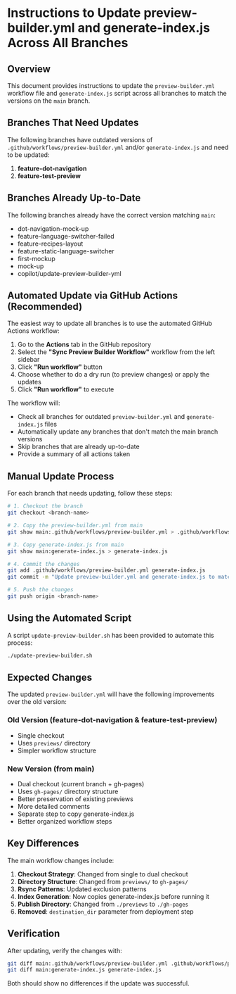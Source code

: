 # Instructions to Update preview-builder.yml and generate-index.js Across All Branches

## Overview
This document provides instructions to update the `preview-builder.yml` workflow file and `generate-index.js` script across all branches to match the versions on the `main` branch.

## Branches That Need Updates

The following branches have outdated versions of `.github/workflows/preview-builder.yml` and/or `generate-index.js` and need to be updated:

1. **feature-dot-navigation**
2. **feature-test-preview**

## Branches Already Up-to-Date

The following branches already have the correct version matching `main`:
- dot-navigation-mock-up
- feature-language-switcher-failed
- feature-recipes-layout
- feature-static-language-switcher
- first-mockup
- mock-up
- copilot/update-preview-builder-yml

## Automated Update via GitHub Actions (Recommended)

The easiest way to update all branches is to use the automated GitHub Actions workflow:

1. Go to the **Actions** tab in the GitHub repository
2. Select the **"Sync Preview Builder Workflow"** workflow from the left sidebar
3. Click **"Run workflow"** button
4. Choose whether to do a dry run (to preview changes) or apply the updates
5. Click **"Run workflow"** to execute

The workflow will:
- Check all branches for outdated `preview-builder.yml` and `generate-index.js` files
- Automatically update any branches that don't match the main branch versions
- Skip branches that are already up-to-date
- Provide a summary of all actions taken

## Manual Update Process

For each branch that needs updating, follow these steps:

```bash
# 1. Checkout the branch
git checkout <branch-name>

# 2. Copy the preview-builder.yml from main
git show main:.github/workflows/preview-builder.yml > .github/workflows/preview-builder.yml

# 3. Copy generate-index.js from main
git show main:generate-index.js > generate-index.js

# 4. Commit the changes
git add .github/workflows/preview-builder.yml generate-index.js
git commit -m "Update preview-builder.yml and generate-index.js to match main branch"

# 5. Push the changes
git push origin <branch-name>
```

## Using the Automated Script

A script `update-preview-builder.sh` has been provided to automate this process:

```bash
./update-preview-builder.sh
```

## Expected Changes

The updated `preview-builder.yml` will have the following improvements over the old version:

### Old Version (feature-dot-navigation & feature-test-preview)
- Single checkout
- Uses `previews/` directory
- Simpler workflow structure

### New Version (from main)
- Dual checkout (current branch + gh-pages)
- Uses `gh-pages/` directory structure
- Better preservation of existing previews
- More detailed comments
- Separate step to copy generate-index.js
- Better organized workflow steps

## Key Differences

The main workflow changes include:
1. **Checkout Strategy**: Changed from single to dual checkout
2. **Directory Structure**: Changed from `previews/` to `gh-pages/`
3. **Rsync Patterns**: Updated exclusion patterns
4. **Index Generation**: Now copies generate-index.js before running it
5. **Publish Directory**: Changed from `./previews` to `./gh-pages`
6. **Removed**: `destination_dir` parameter from deployment step

## Verification

After updating, verify the changes with:

```bash
git diff main:.github/workflows/preview-builder.yml .github/workflows/preview-builder.yml
git diff main:generate-index.js generate-index.js
```

Both should show no differences if the update was successful.
